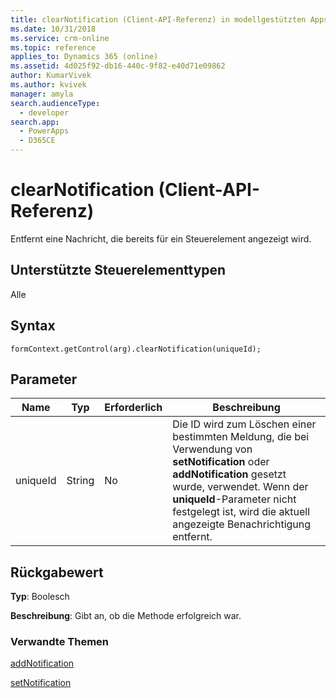 ```yaml
---
title: clearNotification (Client-API-Referenz) in modellgestützten Apps| MicrosoftDocs
ms.date: 10/31/2018
ms.service: crm-online
ms.topic: reference
applies_to: Dynamics 365 (online)
ms.assetid: 4d025f92-db16-440c-9f82-e40d71e09862
author: KumarVivek
ms.author: kvivek
manager: amyla
search.audienceType:
  - developer
search.app:
  - PowerApps
  - D365CE
---
```

# <a name="clearnotification-client-api-reference"></a>clearNotification (Client-API-Referenz)



Entfernt eine Nachricht, die bereits für ein Steuerelement angezeigt wird.

## <a name="control-types-supported"></a>Unterstützte Steuerelementtypen

Alle

## <a name="syntax"></a>Syntax

`formContext.getControl(arg).clearNotification(uniqueId);`

## <a name="parameters"></a>Parameter

|Name | Typ | Erforderlich | Beschreibung|
|--|--|--|--|
|uniqueId |String |No|Die ID wird zum Löschen einer bestimmten Meldung, die bei Verwendung von **setNotification** oder **addNotification** gesetzt wurde, verwendet. Wenn der **uniqueId**-Parameter nicht festgelegt ist, wird die aktuell angezeigte Benachrichtigung entfernt.| 


## <a name="return-value"></a>Rückgabewert

**Typ**: Boolesch 

**Beschreibung**: Gibt an, ob die Methode erfolgreich war. 

### <a name="related-topics"></a>Verwandte Themen

[addNotification](addNotification.md)

[setNotification](setNotification.md)